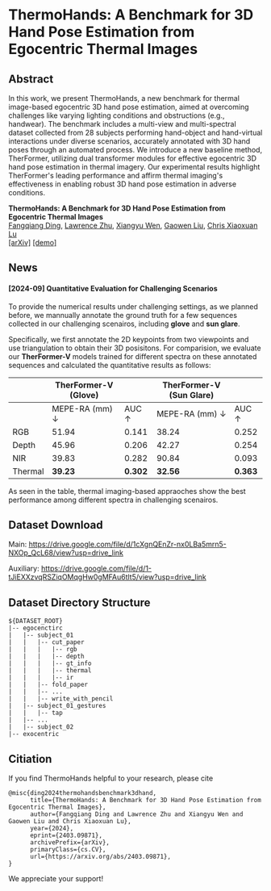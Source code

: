 # ThermoHands: A Benchmark for 3D Hand Pose Estimation from Egocentric Thermal Images

## Abstract
In this work, we present ThermoHands, a new benchmark for thermal image-based egocentric 3D hand pose estimation, aimed at overcoming challenges like varying lighting conditions and obstructions (e.g., handwear). The benchmark includes a multi-view and multi-spectral dataset collected from 28 subjects performing hand-object and hand-virtual interactions under diverse scenarios, accurately annotated with 3D hand poses through an automated process. We introduce a new baseline method, TherFormer, utilizing dual transformer modules for effective egocentric 3D hand pose estimation in thermal imagery. Our experimental results highlight TherFormer's leading performance and affirm thermal imaging's effectiveness in enabling robust 3D hand pose estimation in adverse conditions. 

**ThermoHands: A Benchmark for 3D Hand Pose Estimation from Egocentric Thermal Images**
<br/>
[Fangqiang Ding](https://toytiny.github.io/), [Lawrence Zhu](https://lawrencez22.github.io/), [Xiangyu Wen](https://scholar.google.com/citations?user=WxgdNyAAAAAJ&hl=en&oi=ao), [Gaowen Liu](https://scholar.google.com/citations?user=WxgdNyAAAAAJ&hl=en&oi=ao), [Chris Xiaoxuan Lu](https://christopherlu.github.io/)
<br/>
[[arXiv]](https://arxiv.org/abs/2403.09871.pdf) [[demo]](https://www.youtube.com/watch?v=-oXKspAEyhg) 

## News

#### [2024-09] Quantitative Evaluation for Challenging Scenarios

To provide the numerical results under challenging settings, as we planned before, we mannually annotate the ground truth for a few sequences collected in our challenging scenairos, including **glove** and **sun glare**.

Specifically, we first annotate the 2D keypoints from two viewpoints and use triangulation to obtain their 3D posisitons. For comparision, we evaluate our **TherFormer-V** models trained for different spectra on these annotated sequences and calculated the quantitative results as follows:

|                        | TherFormer-V (Glove)       |                          | TherFormer-V (Sun Glare)   |                          |
|------------------------|----------------------------|--------------------------|----------------------------|--------------------------|
|                        | MEPE-RA (mm) ↓             | AUC ↑                    | MEPE-RA (mm) ↓             | AUC ↑                    |
| RGB                    | 51.94                      | 0.141                    | 38.24                      | 0.252                    |
| Depth                  | 45.96                      | 0.206                    | 42.27                      | 0.254                    |
| NIR                    | 39.83                      | 0.282                    | 90.84                      | 0.093                    |
| Thermal                | **39.23**                  | **0.302**                | **32.56**                  | **0.363**                |

As seen in the table, thermal imaging-based appraoches show the best performance among different spectra in challenging scenairos.   

## Dataset Download

Main: https://drive.google.com/file/d/1cXgnQEnZr-nx0LBa5mrn5-NXOp_QcL68/view?usp=drive_link

Auxiliary: https://drive.google.com/file/d/1-tJiEXXzvqRSZiqOMqgHw0gMFAu6tlt5/view?usp=drive_link

## Dataset Directory Structure
```
${DATASET_ROOT}
|-- egocenctirc
|   |-- subject_01
|   |   |-- cut_paper
|   |   |   |-- rgb
|   |   |   |-- depth
|   |   |   |-- gt_info
|   |   |   |-- thermal
|   |   |   |-- ir
|   |   |-- fold_paper
|   |   |-- ...
|   |   |-- write_with_pencil
|   |-- subject_01_gestures
|   |   |-- tap
|   |-- ...
|   |-- subject_02
|-- exocentric

```

## Citiation
If you find ThermoHands helpful to your research, please cite 
```
@misc{ding2024thermohandsbenchmark3dhand,
      title={ThermoHands: A Benchmark for 3D Hand Pose Estimation from Egocentric Thermal Images}, 
      author={Fangqiang Ding and Lawrence Zhu and Xiangyu Wen and Gaowen Liu and Chris Xiaoxuan Lu},
      year={2024},
      eprint={2403.09871},
      archivePrefix={arXiv},
      primaryClass={cs.CV},
      url={https://arxiv.org/abs/2403.09871}, 
}
```
We appreciate your support!
